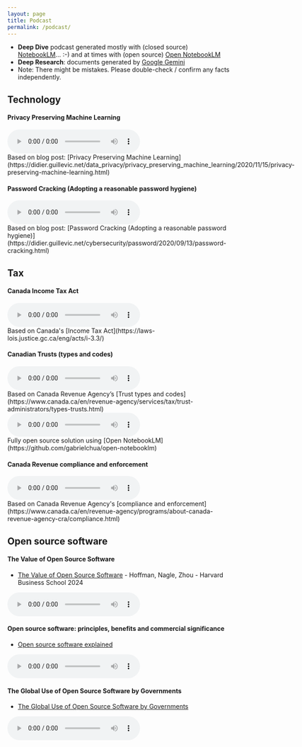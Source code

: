 ```yaml
---
layout: page
title: Podcast
permalink: /podcast/
---
```


- **Deep Dive** podcast generated mostly with (closed source) [NotebookLM](https://notebooklm.google.com)... :-) and at times with (open source) [Open NotebookLM](https://github.com/gabrielchua/open-notebooklm)
- **Deep Research**: documents generated by [Google Gemini](https://gemini.google.com/app)
- Note: There might be mistakes. Please double-check / confirm any facts independently.

## Technology

#### Privacy Preserving Machine Learning

<audio controls style="display: inline-block; margin-right: 10px;">
  <source src="{{ site.baseurl }}/assets/audio/Privacy_Preserving_Machine_Learning.wav" type="audio/wav">
  Your browser does not support the audio element.
</audio>
<span style="display: inline-block;">Based on blog post: [Privacy Preserving Machine Learning](https://didier.guillevic.net/data_privacy/privacy_preserving_machine_learning/2020/11/15/privacy-preserving-machine-learning.html)</span>

#### Password Cracking (Adopting a reasonable password hygiene)

<audio controls style="display: inline-block; margin-right: 10px;">
  <source src="{{ site.baseurl }}/assets/audio/Password_Cracking_(Adopting_a_reasonable_password_hygiene).wav" type="audio/wav">
  Your browser does not support the audio element.
</audio>
<span style="display: inline-block;">Based on blog post: [Password Cracking (Adopting a reasonable password hygiene)](https://didier.guillevic.net/cybersecurity/password/2020/09/13/password-cracking.html)</span>

## Tax

#### Canada Income Tax Act

<audio controls style="display: inline-block; margin-right: 10px;">
  <source src="{{ site.baseurl }}/assets/audio/Canada_Income_Tax_Act.wav" type="audio/wav">
  Your browser does not support the audio element.
</audio>
<span style="display: inline-block;">Based on Canada's [Income Tax Act](https://laws-lois.justice.gc.ca/eng/acts/i-3.3/)</span>

#### Canadian Trusts (types and codes)

<audio controls style="display: inline-block; margin-right: 10px;">
  <source src="{{ site.baseurl }}/assets/audio/Canadian_Trusts.wav" type="audio/wav">
  Your browser does not support the audio element.
</audio>
<span style="display: inline-block;">Based on Canada Revenue Agency’s [Trust types and codes](https://www.canada.ca/en/revenue-agency/services/tax/trust-administrators/types-trusts.html)</span>

<audio controls style="display: inline-block; margin-right: 10px;">
  <source src="{{ site.baseurl }}/assets/audio/Canadian_Trusts_OpenNotebookLM.mp3" type="audio/mp3">
  Your browser does not support the audio element.
</audio>
<span style="display: inline-block;">Fully open source solution using [Open NotebookLM](https://github.com/gabrielchua/open-notebooklm)</span>

#### Canada Revenue compliance and enforcement

<audio controls style="display: inline-block; margin-right: 10px;">
  <source src="{{ site.baseurl }}/assets/audio/Canada_Revenue_Compliance.wav" type="audio/wav">
  Your browser does not support the audio element.
</audio>
<span style="display: inline-block;">Based on Canada Revenue Agency's [compliance and enforcement](https://www.canada.ca/en/revenue-agency/programs/about-canada-revenue-agency-cra/compliance.html)</span>

## Open source software

#### The Value of Open Source Software

- [The Value of Open Source Software](https://www.hbs.edu/ris/Publication%20Files/24-038_51f8444f-502c-4139-8bf2-56eb4b65c58a.pdf) - Hoffman, Nagle, Zhou - Harvard Business School 2024
<audio controls style="display: inline-block; margin-right: 10px;">
  <source src="{{ site.baseurl }}/assets/audio/The_Economic_Value_of_Open_Source_Software.wav" type="audio/wav">
  Your browser does not support the audio element.
</audio>

#### Open source software: principles, benefits and commercial significance

- [Open source software explained](assets/reports/Open_Source_Software_Explained.pdf)
<audio controls style="display: inline-block; margin-right: 10px;">
  <source src="{{ site.baseurl }}/assets/audio/Open_Source_Software_Principles_Benefits_and_Commercial_Significance.wav" type="audio/wav">
  Your browser does not support the audio element.
</audio>

#### The Global Use of Open Source Software by Governments

- [The Global Use of Open Source Software by Governments](../assets/reports/Government_Open_Source_Software_Report.pdf)
<audio controls style="display: inline-block; margin-right: 10px;">
  <source src="{{ site.baseurl }}/assets/audio/Government_Adoption_of_Open_Source_Software_Global_Trends_and_Considerations.wav" type="audio/wav">
  Your browser does not support the audio element.
</audio>
